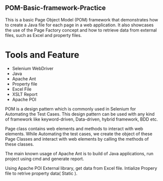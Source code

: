 ## POM-Basic-framework-Practice

This is a basic Page Object Model (POM) framework that demonstrates how to create a Java file for each page in a web application. It also showcases the use of the Page Factory concept and how to retrieve data from external files, such as Excel and property files.

# Tools and Feature
* Selenium WebDriver
* Java
* Apache Ant
* Property file
* Excel File
* XSLT Report
* Apache POI

POM is a design pattern which is commonly used in Selenium for Automating the Test Cases. This design pattern can be used with any kind of framework like keyword-driven, Data-driven, hybrid framework, BDD etc.

Page class contains web elements and methods to interact with web elements. While Automating the test cases, we create the object of these Page Classes and interact with web elements by calling the methods of these classes.

The main known usage of Apache Ant is to build of Java applications, run project using cmd and generate report. 

Using Apache POI External library, get data from Excel file. Intialize Propery file to retrive property data( Static ).
